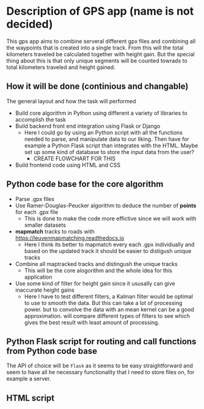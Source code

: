 # Description of GPS app (name is not decided)

This gps app aims to combine serveral different gpx files and combining all the
waypoints that is created into a single track. From this will the total
kilometers traveled be calculated together with height gain. But the special
thing about this is that only unique segments will be counted towrads to total
kilometers traveled and height gained.

## How it will be done (continious and changable)

The general layout and how the task will performed
* Build core algorithm in Python using different a variety of libraries to accomplish the task
* Build backend front end integration using Flask or Django
    * Here I could go by using an Python script with all the functions needed to parse, and manipulate data to our liking. Then have for example a Python Flask script than integrates with the HTML. Maybe set up some kind of database to store the input data from the user? 
        * CREATE FLOWCHART FOR THIS
* Build frontend code using HTML and CSS

## Python code base for the core algorithm

* Parse .gpx files
* Use Ramer-Douglas-Peucker algorithm to deduce the number of **points** for
each .gpx file
    * This is done to make the code more effictive since we will work with 
    smaller datasets 
* **mapmatch** tracks to roads with https://leuvenmapmatching.readthedocs.io
    * Here I think its better to mapmatch every each .gpx individually and based 
    on the updated track it should be easier to distigush unique tracks
* Combine all maptracked tracks and distingush the unique tracks
    * This will be the core alogorithm and the whole idea for this application
* Use some kind of filter for height gain since it ususally can give inaccurate
height gains
    * Here I have to test different filters, a Kalman filter would be optimal to
    use to smooth the data. But this can take a lot of processing power.
    but to convolve the data with an mean kernel can be a good approximation.
    will compare different types of filters to see which gives the best result
    with least amount of processing.
## Python Flask script for routing and call functions from Python code base
The API of choice will be `Flask` as it seems to be easy straightforward and seem to have all he necessary functionality that I need to store files on, for example a server. 
## HTML script